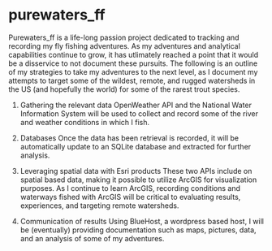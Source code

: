 # purewaters_ff

Purewaters_ff is a life-long passion project dedicated to tracking and recording my fly fishing adventures.  As my adventures and analytical capabilities continue to grow, it has utlimately reached a point that it would be a disservice to not document these pursuits.  The following is an outline of my strategies to take my adventures to the next level, as I document my attempts to target some of the wildest, remote, and rugged watersheds in the US (and hopefully the world) for some of the rarest trout species.  


1) Gathering the relevant data
OpenWeather API and the National Water Information System will be used to collect and record some of the river and weather conditions in which I fish. 

2) Databases
Once the data has been retrieval is recorded, it will be automatically update to an SQLite database and extracted for further analysis. 

3) Leveraging spatial data with Esri products
These two APIs include on spatial based data, making it possible to utilize ArcGIS for visualization purposes.  As I continue to learn ArcGIS, recording conditions and waterways fished with ArcGIS will be critical to evaluating results, experiences, and targeting remote watersheds.

4) Communication of results
Using BlueHost, a wordpress based host, I will be (eventually) providing documentation such as maps, pictures, data, and an analysis of some of my adventures. 
